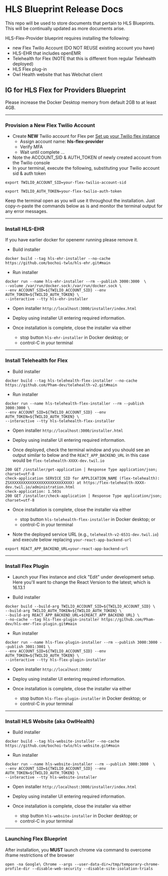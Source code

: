 # HLS Blueprint Release Docs

This repo will be used to store documents that pertain to HLS Blueprints.  This will be continually updated as more documents arise.

HLS-Flex-Provider blueprint requires installing the following:
- new Flex Twilio Account (DO NOT REUSE existing account you have)
- HLS-EHR that includes openEMR
- Telehealth for Flex (NOTE that this is different from regular Telehealth deployed)
- HLS Flex plug-in
- Owl Health website that has Webchat client


## IG for HLS Flex for Providers Blueprint

Please increase the Docker Desktop memory from default 2GB to at least 4GB.

---
### Provision a New Flex Twilio Account

- Create **NEW** Twilio account for Flex per [Set up your Twilio flex instance](https://www.twilio.com/docs/flex/tutorials/setup)
  - Assign account name: **hls-flex-provider**
  - Verify MFA
  - Wait until complete ... 
- Note the ACCOUNT_SID & AUTH_TOKEN of newly created account from the Twilio console
- In your terminal, execute the following, substituting your Twilio account sid & auth token
```shell
export TWILIO_ACCOUNT_SID=your-flex-twilio-account-sid
```
```shell
export TWILIO_AUTH_TOKEN=your-flex-twilio-auth-token
```

Keep the terminal open as you will use it throughout the installation.
Just copy-n-paste the commands below as is and monitor the terminal output for any error messages.

---
### Install HLS-EHR

If you have earlier docker for openemr running please remove it.

- Build installer
 ```shell
docker build --tag hls-ehr-installer --no-cache https://github.com/bochoi-twlo/hls-ehr.git#main
```

- Run installer
```shell
docker run --name hls-ehr-installer --rm --publish 3000:3000  \
--volume /var/run/docker.sock:/var/run/docker.sock \
--env ACCOUNT_SID=${TWILIO_ACCOUNT_SID} --env AUTH_TOKEN=${TWILIO_AUTH_TOKEN} \
--interactive --tty hls-ehr-installer
```

- Open installer `http://localhost:3000/installer/index.html`

- Deploy using installer UI entering required information.

- Once installation is complete, close the installer via either
  - stop button `hls-ehr-installer` in Docker desktop; or
  - control-C in your terminal

---
### Install Telehealth for Flex

- Build installer
```shell
docker build --tag hls-telehealth-flex-installer --no-cache  https://github.com/Pham-dev/telehealth-v2.git#main
```

- Run installer
```shell
docker run --name hls-telehealth-flex-installer --rm --publish 3000:3000 \
--env ACCOUNT_SID=${TWILIO_ACCOUNT_SID} --env AUTH_TOKEN=${TWILIO_AUTH_TOKEN} \
--interactive --tty hls-telehealth-flex-installer
```

- Open installer `http://localhost:3000/installer.html`

- Deploy using installer UI entering required information.

- Once deployed, check the terminal window and you should see an output similar to below and the ```REACT_APP_BACKEND_URL``` in this case would be ```flex-telehealth-XXXX-dev.twil.io```
```
200 GET /installer/get-application │ Response Type application/json; charset=utf-8
check-application SERVICE_SID for APPLICATION_NAME (flex-telehealth): ZSXXXXXXXXXXXXXXXXXXXXXXXXXXXX) at https:/flex-telehealth-XXXX-dev.twil.io/administration.html
check-application: 1.503s
200 GET /installer/check-application │ Response Type application/json; charset=utf-8
```

- Once installation is complete, close the installer via either
    - stop button `hls-telehealth-flex-installer` in Docker desktop; or
    - control-C in your terminal

- Note the deployed service URL (e.g., `telehealth-v2-6531-dev.twil.io`) and execute below replacing `your-react-app-backend-url`
```shell
export REACT_APP_BACKEND_URL=your-react-app-backend-url
```

---
### Install Flex Plugin

- Launch your Flex instance and click "Edit" under development setup. Here you'll want to change the React Version to the latest; which is 16.13.1

- Build installer
```shell
docker build --build-arg TWILIO_ACCOUNT_SID=${TWILIO_ACCOUNT_SID} \
--build-arg TWILIO_AUTH_TOKEN=${TWILIO_AUTH_TOKEN} \
--build-arg REACT_APP_BACKEND_URL=${REACT_APP_BACKEND_URL} \
--no-cache --tag hls-flex-plugin-installer https://github.com/Pham-dev/hls-emr-flex-plugin.git#main
```

- Run installer
```shell
docker run --name hls-flex-plugin-installer --rm --publish 3000:3000 --publish 3001:3001 \
--env ACCOUNT_SID=${TWILIO_ACCOUNT_SID} --env AUTH_TOKEN=${TWILIO_AUTH_TOKEN} \
--interactive --tty hls-flex-plugin-installer 
```

- Open installer `http://localhost:3000/`

- Deploy using installer UI entering required information.

- Once installation is complete, close the installer via either
    - stop button `hls-flex-plugin-installer` in Docker desktop; or
    - control-C in your terminal

---
### Install HLS Website (aka OwlHealth)

- Build installer
 ```shell
docker build --tag hls-website-installer --no-cache https://github.com/bochoi-twlo/hls-website.git#main
```

- Run installer
```shell
docker run --name hls-website-installer --rm --publish 3000:3000  \
--env ACCOUNT_SID=${TWILIO_ACCOUNT_SID} --env AUTH_TOKEN=${TWILIO_AUTH_TOKEN} \
--interactive --tty hls-website-installer
```

- Open installer `http://localhost:3000/installer/index.html`

- Deploy using installer UI entering required information.

- Once installation is complete, close the installer via either
    - stop button `hls-website-installer` in Docker desktop; or
    - control-C in your terminal

---
### Launching Flex Blueprint

After installation, you **MUST** launch chrome via command to overcome iframe restrictions of the browser

```shell
open -na Google\ Chrome --args --user-data-dir=/tmp/temporary-chrome-profile-dir --disable-web-security --disable-site-isolation-trials
```
